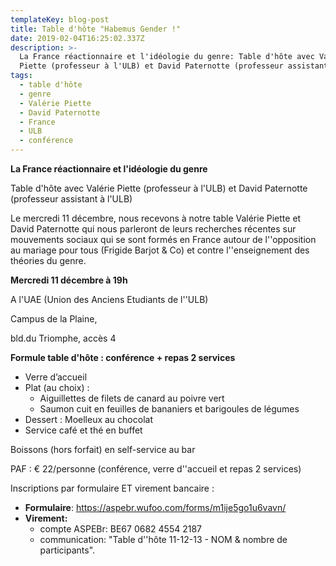 ```yaml
---
templateKey: blog-post
title: Table d'hôte "Habemus Gender !"
date: 2019-02-04T16:25:02.337Z
description: >-
  La France réactionnaire et l'idéologie du genre: Table d'hôte avec Valérie
  Piette (professeur à l'ULB) et David Paternotte (professeur assistant à l'ULB)
tags:
  - table d'hôte
  - genre
  - Valérie Piette
  - David Paternotte
  - France
  - ULB
  - conférence
---
```

**La France réactionnaire et l'idéologie du genre**

Table d'hôte avec Valérie Piette (professeur à l'ULB) et David Paternotte (professeur assistant à l'ULB)

Le mercredi 11 décembre, nous recevons à notre table Valérie Piette et David Paternotte qui nous parleront de leurs recherches récentes sur mouvements sociaux qui se sont formés en France autour de l''opposition au mariage pour tous (Frigide Barjot & Co) et contre l''enseignement des théories du genre.

**Mercredi 11 décembre à 19h**

A l'UAE (Union des Anciens Etudiants de l''ULB)

Campus de la Plaine, 

bld.du Triomphe, accès 4

**Formule table d'hôte : conférence + repas 2 services**

* Verre d’accueil
* Plat (au choix) :
  * Aiguillettes de filets de canard au poivre vert
  * Saumon cuit en feuilles de bananiers et barigoules de légumes
* Dessert : Moelleux au chocolat
* Service café et thé en buffet

Boissons (hors forfait) en self-service au bar

PAF : € 22/personne (conférence, verre d''accueil et repas 2 services)

Inscriptions par formulaire ET virement bancaire :

* **Formulaire**: <https://aspebr.wufoo.com/forms/m1ije5go1u6vavn/>
* **Virement:**
  *  compte ASPEBr: BE67 0682 4554 2187 
  * communication: "Table d''hôte 11-12-13 - NOM & nombre de participants".
